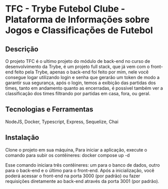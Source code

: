 # TFC - Trybe Futebol Clube - Plataforma de Informações sobre Jogos e Classificações de Futebol 

## Descrição

O projeto TFC é o ultimo projeto do módulo de back-end no curso de desenvolvimento da Trybe, é um projeto full stack, que já vem com o front-end feito pela Trybe, apenas o back-end foi feito por mim, nele você consegue logar utilizando login e senha que gerarão um token de modo a garantir sua segurança, após o login, temos a exibição das partidas dos times, tanto em andamento quanto as encerradas, é possivel também ver a classificação dos times filtrando por partidas em casa, fora, ou geral.

## Tecnologias e Ferramentas

NodeJS, Docker, Typescript, Express, Sequelize, Chai

## Instalação

Clone o projeto em sua máquina, Para iniciar a aplicação, execute o comando para subir os contêineres:  docker compose up -d

Esse comando iniciara três contêineres: um para o banco de dados, outro para o back-end e o último para o front-end.
Após a inicialização, você poderá acessar o front-end na porta 3000 (por padrão) ou fazer requisições diretamente ao back-end através da porta 3001 (por padrão).
